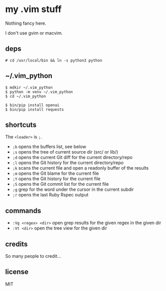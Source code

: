 
# my .vim stuff

Nothing fancy here.

I don't use gvim or macvim.


## deps

```
# cd /usr/local/bin && ln -s python3 python
```

## ~/.vim_python

```
$ mdkir ~/.vim_python
$ python -m venv ~/.vim_python
$ cd ~/.vim_python

$ bin/pip install openai
$ bin/pip install requests
```


## shortcuts

The `<leader>` is `;`.

* `;b` opens the buffers list, see below
* `;s` opens the tree of current source dir (src/ or lib/)
* `;d` opens the current Git diff for the current directory/repo
* `;l` opens the Git history for the current directory/repo
* `;k` scans the current file and open a readonly buffer of the results
* `;m` opens the Git blame for the current file
* `;Y` opens the Git history for the current file
* `;S` opens the Git commit list for the current file
* `;g` grep for the word under the cursor in the current subdir
* `;r` opens the last Ruby Rspec output


## commands

* `:Vg <regex> <dir>` open grep results for the given regex in the given dir
* `:Vt <dir>` open the tree view for the given dir


## credits

So many people to credit...


## license

MIT

